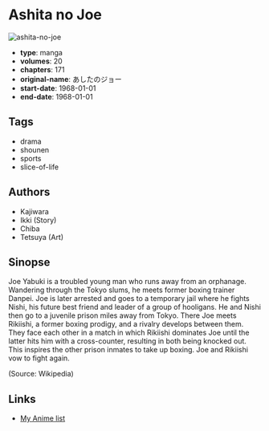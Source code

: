 # Ashita no Joe

![ashita-no-joe](https://cdn.myanimelist.net/images/manga/4/75029.jpg)

-   **type**: manga
-   **volumes**: 20
-   **chapters**: 171
-   **original-name**: あしたのジョー
-   **start-date**: 1968-01-01
-   **end-date**: 1968-01-01

## Tags

-   drama
-   shounen
-   sports
-   slice-of-life

## Authors

-   Kajiwara
-   Ikki (Story)
-   Chiba
-   Tetsuya (Art)

## Sinopse

Joe Yabuki is a troubled young man who runs away from an orphanage. Wandering through the Tokyo slums, he meets former boxing trainer Danpei. Joe is later arrested and goes to a temporary jail where he fights Nishi, his future best friend and leader of a group of hooligans. He and Nishi then go to a juvenile prison miles away from Tokyo. There Joe meets Rikiishi, a former boxing prodigy, and a rivalry develops between them. They face each other in a match in which Rikiishi dominates Joe until the latter hits him with a cross-counter, resulting in both being knocked out. This inspires the other prison inmates to take up boxing. Joe and Rikiishi vow to fight again.

(Source: Wikipedia)

## Links

-   [My Anime list](https://myanimelist.net/manga/1303/Ashita_no_Joe)
